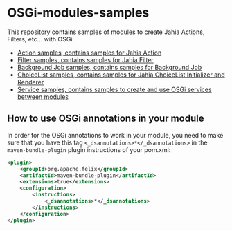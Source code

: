 # OSGi-modules-samples

This repository contains samples of modules to create Jahia Actions, Filters, etc... with OSGi

- [Action samples, contains samples for Jahia Action](./action-samples)
- [Filter samples, contains samples for Jahia Filter](./filter-samples)
- [Background Job samples, contains samples for Background Job](./background-job-samples)
- [ChoiceList samples, contains samples for Jahia ChoiceList Initializer and Renderer](./choicelist-samples)
- [Service samples, contains samples to create and use OSGi services between modules](./service-samples)

## How to use OSGi annotations in your module

In order for the OSGi annotations to work in your module, you need to make sure that you have this tag `<_dsannotations>*</_dsannotations>` in the `maven-bundle-plugin` plugin instructions of your pom.xml:

```xml
<plugin>
    <groupId>org.apache.felix</groupId>
    <artifactId>maven-bundle-plugin</artifactId>
    <extensions>true</extensions>
    <configuration>
        <instructions>
            <_dsannotations>*</_dsannotations>
        </instructions>
    </configuration>
</plugin>
```
